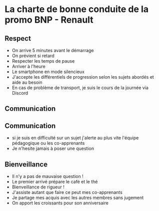 # La charte de bonne conduite de la promo BNP - Renault

## Respect

- On arrive 5 minutes avant le démarrage
- On prévient si retard
- Respecter les temps de pause
- Arriver à l'heure
- Le smartphone en mode silencieux
- J'accepte les différentiels de progression selon les sujets abordés et aide au besoin
- En cas de problème de transport, je suis le cours de la journée via Discord


## Communication


## Communication
- si je suis en difficulté sur un sujet j'alerte au plus vite l'équipe pédagogique ou les co-apprenants
- Je n'hesite jamais à poser une question

## Bienveillance

- Il n'y a pas de mauvaise question !
- Le premier arrivé prépare le café et le thé
- Bienveillance de rigueur !
- J'assiste autant que faire ce peut mes co-apprenants
- Je partage mes acquis avec les autres membres sans jugement 
- On apport les croissants pour son anniversaire
